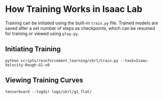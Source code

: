 #  How Training Works in Isaac Lab

Training can be initiated using the built-in `train.py` file. Trained models are saved after a set number of steps as checkpoints, which can be resumed for training or viewed using `play.py`.

## Initiating Training

```
python scripts/reinforcement_learning/skrl/train.py --task=Isaac-Velocity-Rough-G1-v0
```

## Viewing Training Curves



```
tensorboard --logdir logs/skrl/g1_flat/
```
